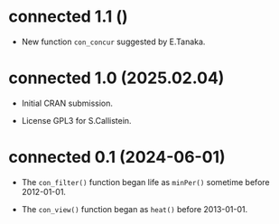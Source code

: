 # connected 1.1 ()

* New function `con_concur` suggested by E.Tanaka.

# connected 1.0 (2025.02.04)

* Initial CRAN submission.

* License GPL3 for S.Callistein.

# connected 0.1 (2024-06-01)

* The `con_filter()` function began life as `minPer()` sometime before 2012-01-01.

* The `con_view()` function began as `heat()` before 2013-01-01.

